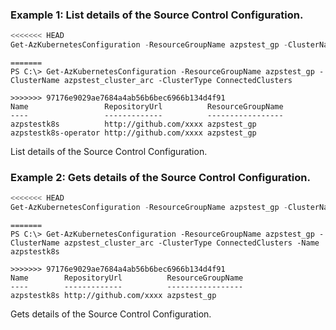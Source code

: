 ### Example 1: List details of the Source Control Configuration.
```powershell
<<<<<<< HEAD
Get-AzKubernetesConfiguration -ResourceGroupName azpstest_gp -ClusterName azpstest_cluster_arc -ClusterType ConnectedClusters
```

```output
=======
PS C:\> Get-AzKubernetesConfiguration -ResourceGroupName azpstest_gp -ClusterName azpstest_cluster_arc -ClusterType ConnectedClusters

>>>>>>> 97176e9029ae7684a4ab56b6bec6966b134d4f91
Name                 RepositoryUrl          ResourceGroupName
----                 -------------          -----------------
azpstestk8s          http://github.com/xxxx azpstest_gp
azpstestk8s-operator http://github.com/xxxx azpstest_gp
```

List details of the Source Control Configuration.

### Example 2: Gets details of the Source Control Configuration.
```powershell
<<<<<<< HEAD
Get-AzKubernetesConfiguration -ResourceGroupName azpstest_gp -ClusterName azpstest_cluster_arc -ClusterType ConnectedClusters -Name azpstestk8s
```

```output
=======
PS C:\> Get-AzKubernetesConfiguration -ResourceGroupName azpstest_gp -ClusterName azpstest_cluster_arc -ClusterType ConnectedClusters -Name azpstestk8s

>>>>>>> 97176e9029ae7684a4ab56b6bec6966b134d4f91
Name        RepositoryUrl          ResourceGroupName
----        -------------          -----------------
azpstestk8s http://github.com/xxxx azpstest_gp
```

Gets details of the Source Control Configuration.